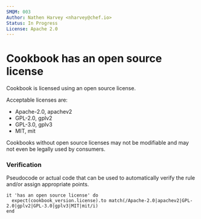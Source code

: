 ```yaml
---
SMQM: 003
Author: Nathen Harvey <nharvey@chef.io>
Status: In Progress
License: Apache 2.0
---
```


# Cookbook has an open source license

Cookbook is licensed using an open source license.

Acceptable licenses are:

* Apache-2.0, apachev2
* GPL-2.0, gplv2
* GPL-3.0, gplv3
* MIT, mit

Cookbooks without open source licenses may not be modifiable and may not even be legally used by consumers.

### Verification

Pseudocode or actual code that can be used to automatically verify the rule and/or assign appropriate points.

    it 'has an open source license' do
      expect(cookbook_version.license).to match(/Apache-2.0|apachev2|GPL-2.0|gplv2|GPL-3.0|gplv3|MIT|mit/i)
    end
